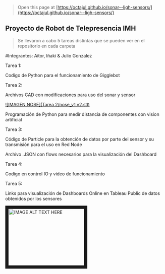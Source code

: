 
> Open this page at [https://octajul.github.io/sonar--ligh-sensors/](https://octajul.github.io/sonar--ligh-sensors/)

## Proyecto de Robot de Telepresencia IMH

>Se llevaron a cabo 5 tareas distintas que se pueden ver en el repositorio en cada carpeta
>

#Integrantes: Aitor, Iñaki & Julio Gonzalez

Tarea 1:

Codigo de Python para el funcionamiento de Gigglebot

Tarea 2: 

Archivos CAD con modificaciones para uso del sonar y sensor


[![IMAGEN NOSE](Tarea 2/nose_v1 v2.stl)](https://github.com/Octajul/IMH-Robot-Telepresencia---Grupo-5/blob/master/Tarea%202/nose_v1%20v2.stl)




Programación de Python para medir distancia de componentes con vision artificial

Tarea 3: 

Código de Particle para la obtención de datos por parte del sensor y su transmisión para el uso en Red Node

Archivo .JSON con flows necesarios para la visualización del Dashboard

Tarea 4: 

Codigo en control IO y video de funcionamiento 

Tarea 5:

Links para visualización de Dashboards Online en Tableau Public de datos obtenidos por los sensores 

<a href="https://www.youtube.com/watch?v=tk9war7_y0Q&ab_channel=Murtaza%27sWorkshop-RoboticsandAI
" target="_blank"><img src="https://www.youtube.com/watch?v=tk9war7_y0Q&ab_channel=Murtaza%27sWorkshop-RoboticsandAI.jpg" 
alt="IMAGE ALT TEXT HERE" width="240" height="180" border="10" /></a>
